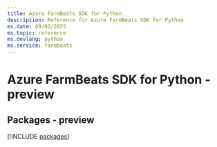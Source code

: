 ```yaml
---
title: Azure FarmBeats SDK for Python
description: Reference for Azure FarmBeats SDK for Python
ms.date: 09/02/2025
ms.topic: reference
ms.devlang: python
ms.service: farmbeats
---
```

# Azure FarmBeats SDK for Python - preview
## Packages - preview
[!INCLUDE [packages](farmbeats-index.md)]
